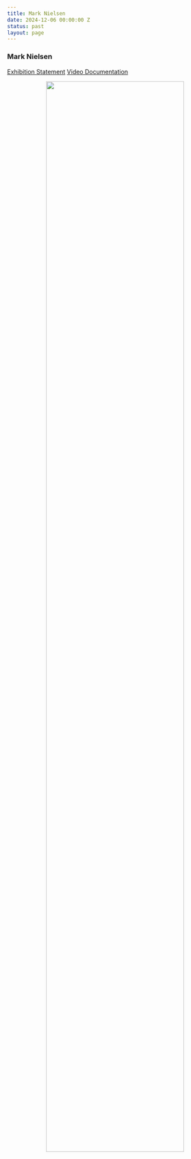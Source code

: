 ```yaml
---
title: Mark Nielsen
date: 2024-12-06 00:00:00 Z
status: past
layout: page
---
```


### Mark Nielsen
[Exhibition Statement]({{site.baseurl}}/assets/FLOEMarkNielsen.pdf)
[Video Documentation](https://www.youtube.com/watch?v=C_qYmMwgOlE)

<center> <img src="{{site.baseurl}}/assets/images/Floe.jpg" width="80%"> </center>

